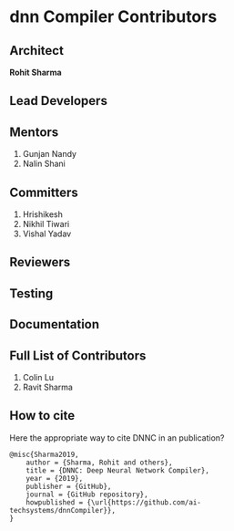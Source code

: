# dnn Compiler Contributors 

## Architect
**Rohit Sharma**

## Lead Developers


## Mentors
1. Gunjan Nandy
1. Nalin Shani

## Committers
1. Hrishikesh
1. Nikhil Tiwari
1. Vishal Yadav

## Reviewers

## Testing

## Documentation

## Full List of Contributors
1. Colin Lu
1. Ravit Sharma

## How to cite

Here the appropriate way to cite DNNC in an publication?
```
@misc{Sharma2019,
    author = {Sharma, Rohit and others},
    title = {DNNC: Deep Neural Network Compiler},
    year = {2019},
    publisher = {GitHub},
    journal = {GitHub repository},
    howpublished = {\url{https://github.com/ai-techsystems/dnnCompiler}},
}
```
